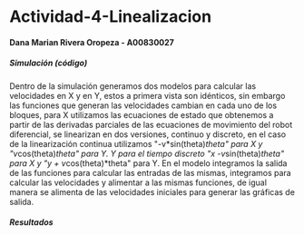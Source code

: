 # Actividad-4-Linealizacion

#### Dana Marian Rivera Oropeza - A00830027

##### Simulación (código)
Dentro de la simulación generamos dos modelos para calcular las velocidades en X y en Y, estos a primera vista son idénticos, sin embargo las funciones que generan las velocidades cambian en cada uno de los bloques,
para X utilizamos las ecuaciones de estado que obtenemos a partir de las derivadas parciales de las ecuaciones de movimiento del robot diferencial, se linearizan en dos versiones, continuo y discreto, en el caso de 
la linearización continua utilizamos "-v*sin(theta)*theta" para X y "v*cos(theta)*theta" para Y. Y para el tiempo discreto "x -v*sin(theta)*theta" para X y "y + v*cos(theta)*theta" para Y.
En el modelo integramos la salida de las funciones para calcular las entradas de las mismas, integramos para calcular las velocidades y alimentar a las mismas funciones, de igual manera se alimenta de las velocidades
iniciales para generar las gráficas de salida.
##### Resultados

